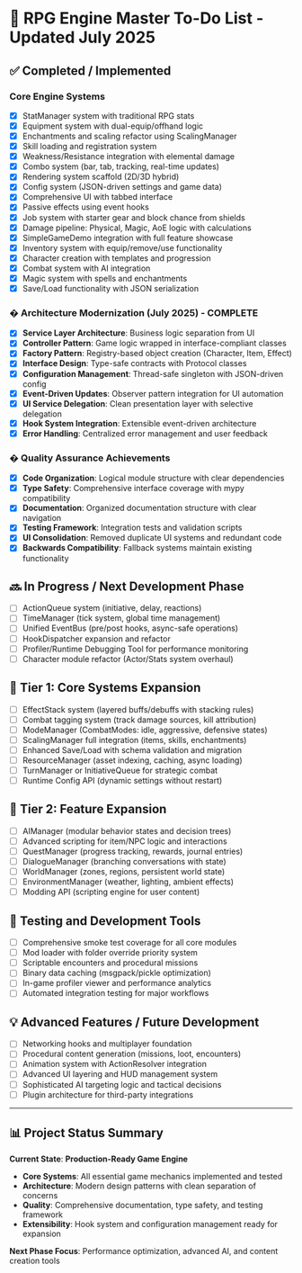# 🔧 RPG Engine Master To-Do List - Updated July 2025

## ✅ Completed / Implemented

### **Core Engine Systems**
- [x] StatManager system with traditional RPG stats
- [x] Equipment system with dual-equip/offhand logic
- [x] Enchantments and scaling refactor using ScalingManager
- [x] Skill loading and registration system
- [x] Weakness/Resistance integration with elemental damage
- [x] Combo system (bar, tab, tracking, real-time updates)
- [x] Rendering system scaffold (2D/3D hybrid)
- [x] Config system (JSON-driven settings and game data)
- [x] Comprehensive UI with tabbed interface
- [x] Passive effects using event hooks
- [x] Job system with starter gear and block chance from shields
- [x] Damage pipeline: Physical, Magic, AoE logic with calculations
- [x] SimpleGameDemo integration with full feature showcase
- [x] Inventory system with equip/remove/use functionality
- [x] Character creation with templates and progression
- [x] Combat system with AI integration
- [x] Magic system with spells and enchantments
- [x] Save/Load functionality with JSON serialization

### **�️ Architecture Modernization (July 2025) - COMPLETE**
- [x] **Service Layer Architecture**: Business logic separation from UI
- [x] **Controller Pattern**: Game logic wrapped in interface-compliant classes
- [x] **Factory Pattern**: Registry-based object creation (Character, Item, Effect)
- [x] **Interface Design**: Type-safe contracts with Protocol classes
- [x] **Configuration Management**: Thread-safe singleton with JSON-driven config
- [x] **Event-Driven Updates**: Observer pattern integration for UI automation
- [x] **UI Service Delegation**: Clean presentation layer with selective delegation
- [x] **Hook System Integration**: Extensible event-driven architecture
- [x] **Error Handling**: Centralized error management and user feedback

### **� Quality Assurance Achievements**
- [x] **Code Organization**: Logical module structure with clear dependencies
- [x] **Type Safety**: Comprehensive interface coverage with mypy compatibility
- [x] **Documentation**: Organized documentation structure with clear navigation
- [x] **Testing Framework**: Integration tests and validation scripts
- [x] **UI Consolidation**: Removed duplicate UI systems and redundant code
- [x] **Backwards Compatibility**: Fallback systems maintain existing functionality

## 🔜 In Progress / Next Development Phase
- [ ] ActionQueue system (initiative, delay, reactions)
- [ ] TimeManager (tick system, global time management)  
- [ ] Unified EventBus (pre/post hooks, async-safe operations)
- [ ] HookDispatcher expansion and refactor
- [ ] Profiler/Runtime Debugging Tool for performance monitoring
- [ ] Character module refactor (Actor/Stats system overhaul)

## 🧠 Tier 1: Core Systems Expansion
- [ ] EffectStack system (layered buffs/debuffs with stacking rules)
- [ ] Combat tagging system (track damage sources, kill attribution)
- [ ] ModeManager (CombatModes: idle, aggressive, defensive states)
- [ ] ScalingManager full integration (items, skills, enchantments)
- [ ] Enhanced Save/Load with schema validation and migration
- [ ] ResourceManager (asset indexing, caching, async loading)
- [ ] TurnManager or InitiativeQueue for strategic combat
- [ ] Runtime Config API (dynamic settings without restart)

## 🧩 Tier 2: Feature Expansion  
- [ ] AIManager (modular behavior states and decision trees)
- [ ] Advanced scripting for item/NPC logic and interactions
- [ ] QuestManager (progress tracking, rewards, journal entries)
- [ ] DialogueManager (branching conversations with state)
- [ ] WorldManager (zones, regions, persistent world state)
- [ ] EnvironmentManager (weather, lighting, ambient effects)
- [ ] Modding API (scripting engine for user content)

## 🧪 Testing and Development Tools
- [ ] Comprehensive smoke test coverage for all core modules
- [ ] Mod loader with folder override priority system
- [ ] Scriptable encounters and procedural missions
- [ ] Binary data caching (msgpack/pickle optimization)
- [ ] In-game profiler viewer and performance analytics
- [ ] Automated integration testing for major workflows

## 💡 Advanced Features / Future Development
- [ ] Networking hooks and multiplayer foundation
- [ ] Procedural content generation (missions, loot, encounters)  
- [ ] Animation system with ActionResolver integration
- [ ] Advanced UI layering and HUD management system
- [ ] Sophisticated AI targeting logic and tactical decisions
- [ ] Plugin architecture for third-party integrations

---

## 📊 **Project Status Summary**

**Current State**: **Production-Ready Game Engine** 
- **Core Systems**: All essential game mechanics implemented and tested
- **Architecture**: Modern design patterns with clean separation of concerns
- **Quality**: Comprehensive documentation, type safety, and testing framework
- **Extensibility**: Hook system and configuration management ready for expansion

**Next Phase Focus**: Performance optimization, advanced AI, and content creation tools